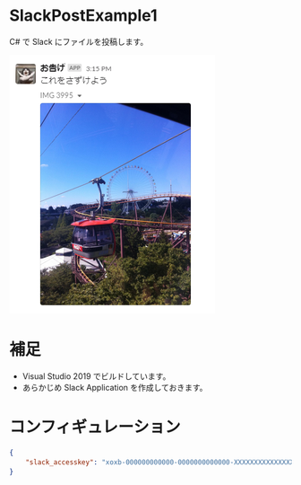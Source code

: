 # SlackPostExample1

C# で Slack にファイルを投稿します。

![お告げ](./.images/お告げ.png)

# 補足

* Visual Studio 2019 でビルドしています。
* あらかじめ Slack Application を作成しておきます。

# コンフィギュレーション

```JSON
{
	"slack_accesskey": "xoxb-000000000000-0000000000000-XXXXXXXXXXXXXXXXXXXXXXXX"
}
```
